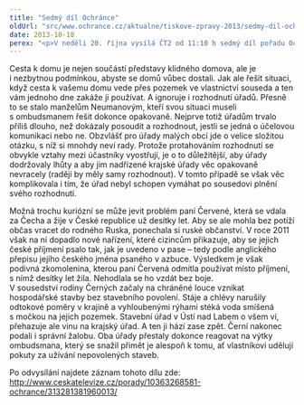 ```yaml
---
title: "Sedmý díl Ochránce"
oldUrl: "src/www.ochrance.cz/aktualne/tiskove-zpravy-2013/sedmy-dil-ochrance"
date: 2013-10-18
perex: "<p>V neděli 20. října vysílá ČT2 od 11:10 h sedmý díl pořadu Ochránce. Tři příběhy tohoto dílu spojuje nejspíš trpělivost, kterou se stěžovatelé museli při jednání s úřady obrnit. První řešili problém s příjezdovou cestou přes cizí pozemek, další s anglickým přepisem svého jména a třetí se snažili zamezit nepovoleným stavbám v sousedství. Repríza tohoto dílu je na programu ČT2 tentokrát až v pátek 25. 10. v 9:10 a další opakování jsou pak zařazena do vysílání ČT2 v neděli a úterý vždy po půlnoci.</p>"
---
```


<!-- imported from the old website -->

<p>Cesta k domu je nejen součástí představy klidného domova, ale je i nezbytnou podmínkou, abyste se domů vůbec dostali. Jak ale řešit situaci, když cesta k vašemu domu vede přes pozemek ve vlastnictví souseda a ten vám jednoho dne zakáže ji používat. A ignoruje i rozhodnutí úřadů. Přesně to se stalo manželům Neumanovým, kteří svou situaci museli s ombudsmanem řešit dokonce opakovaně. Nejprve totiž úřadům trvalo příliš dlouho, než dokázaly posoudit a rozhodnout, jestli se jedná o účelovou komunikaci nebo ne. Obzvlášť pro úřady malých obcí jde o velice složitou otázku, s níž si mnohdy neví rady. Protože protahováním rozhodnutí se obvykle vztahy mezi účastníky vyostřují, je o to důležitější, aby úřady dodržovaly lhůty a aby jim nadřízené krajské úřady věc opakovaně nevracely (raději by měly samy rozhodnout). V tomto případě se však věc komplikovala i tím, že úřad nebyl schopen vymáhat po sousedovi plnění svého rozhodnutí.</p><p>Možná trochu kuriózní se může jevit problém paní Červené, která se vdala za Čecha a žije v České republice už desítky let. Aby se ale mohla bez potíží občas vracet do rodného Ruska, ponechala si ruské občanství. V roce 2011 však na ni dopadlo nové nařízení, které cizincům přikazuje, aby se jejich české příjmení psalo tak, jak je uvedeno v pase – tedy podle anglického přepisu jejího českého jména psaného v azbuce. Výsledkem je však podivná zkomolenina, kterou paní Červená odmítla používat místo příjmení, s nímž desítky let žila. Nehodlala se ho vzdát bez boje.<br />V sousedství rodiny Černých začaly na chráněné louce vznikat hospodářské stavby bez stavebního povolení. Stáje a chlévy narušily odtokové poměry v krajině a vyhloubenými rýhami stéká voda smíšená s močkou na jejich pozemek. Stavební úřad v Ústí nad Labem o všem ví, přehazuje ale vinu na krajský úřad. A ten ji hází zase zpět. Černí nakonec podali i správní žalobu. Oba úřady přestaly dokonce reagovat na výtky ombudsmana, který se snažil přimět je alespoň k tomu, ať vlastníkovi udělují pokuty za užívání nepovolených staveb.</p><p>Po odvysílání najdete záznam tohoto dílu zde: <a title="Otevření do nového okna" href="http://www.ceskatelevize.cz/porady/10363268581-ochrance/313281381960013/" target="_blank">http://www.ceskatelevize.cz/porady/10363268581-ochrance/313281381960013/</a> <img alt="" src="https://www.ochrance.cz/typo3/ext/od_linkdesc/icons/external.gif" class="od_linkdesc_icon_external" /></p>
